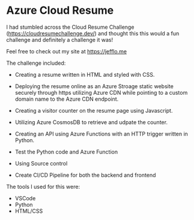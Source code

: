 # Azure Cloud Resume
I had stumbled across the Cloud Resume Challenge (https://cloudresumechallenge.dev/) and thought this this would a fun challenge and definitely a challenge it was!

Feel free to check out my site at https://jefflo.me

The challenge included:

- Creating a resume written in HTML and styled with CSS.

- Deploying the resume online as an Azure Stroage static website securely through https utilizing Azure CDN while pointing to a custom domain name to the Azure CDN endpoint.

- Creating a visitor counter on the resume page using Javascript.

- Utilizing Azure CosmosDB to retrieve and udpate the counter.

- Creating an API using Azure Functions with an HTTP trigger written in Python.

- Test the Python code and Azure Function

- Using Source control

- Create CI/CD Pipeline for both the backend and frontend

The tools I used for this were:
- VSCode
- Python
- HTML/CSS
